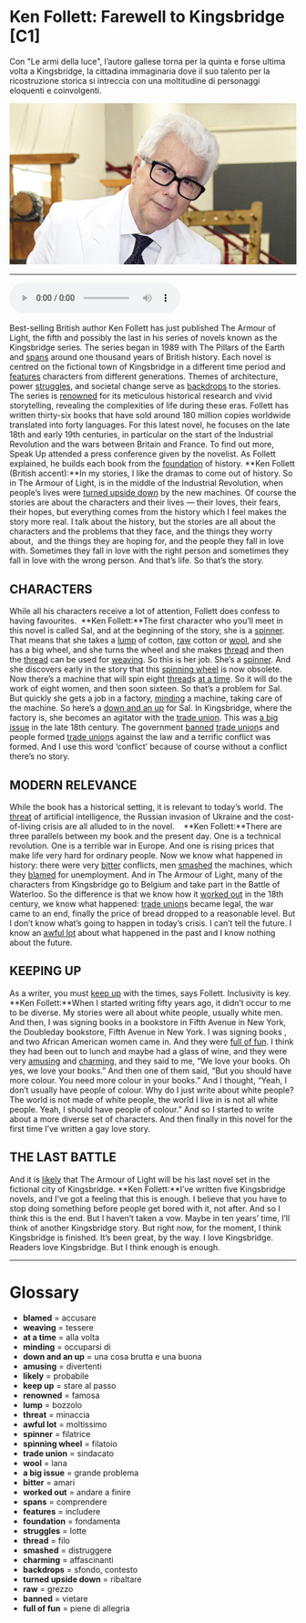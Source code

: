 # Ken Follett: Farewell to Kingsbridge   [C1]

Con "Le armi della luce", l’autore gallese torna per la quinta e forse ultima volta a Kingsbridge, la cittadina immaginaria dove il suo talento per la ricostruzione storica si intreccia con una moltitudine di personaggi eloquenti e coinvolgenti.

![](Ken%20Follett%20Farewell%20to%20Kingsbridge.jpg)

--------------

<div>
<audio controls autoplay>
    <source src="https:/raw.githubusercontent.com/dartie/speakup/2023-12/Ken%20Follett%20Farewell%20to%20Kingsbridge.mp3" type="audio/mpeg">
</audio>
</div>


Best-selling British author Ken Follett has just published The Armour of Light, the fifth and possibly the last in his series of novels known as the Kingsbridge series. The series began in 1989 with The Pillars of the Earth and [spans](## "comprendere") around one thousand years of British history. Each novel is centred on the fictional town of Kingsbridge in a different time period and [features](## "includere") characters from different generations. Themes of architecture, power [struggles](## "lotte"), and societal change serve as [backdrops](## "sfondo, contesto") to the stories. The series is [renowned](## "famosa") for its meticulous historical research and vivid storytelling, revealing the complexities of life during these eras.
Follett has written thirty-six books that have sold around 180 million copies worldwide translated into forty languages. For this latest novel, he focuses on the late 18th and early 19th centuries, in particular on the start of the Industrial Revolution and the wars between Britain and France. To find out more, Speak Up attended a press conference given by the novelist. As Follett explained, he builds each book from the [foundation](## "fondamenta") of history.
**Ken Follett (British accent):**In my stories, I like the dramas to come out of history. So in The Armour of Light, is in the middle of the Industrial Revolution, when people’s lives were [turned upside down](## "ribaltare") by the new machines. Of course the stories are about the characters and their lives — their loves, their fears, their hopes, but everything comes from the history which I feel makes the story more real. I talk about the history, but the stories are all about the characters and the problems that they face, and the things they worry about,  and the things they are hoping for, and the people they fall in love with. Sometimes they fall in love with the right person and sometimes they fall in love with the wrong person. And that’s life. So that’s the story.

## CHARACTERS
While all his characters receive a lot of attention, Follett does confess to having favourites. 
**Ken Follett:**The first character who you’ll meet in this novel is called Sal, and at the beginning of the story, she is a [spinner](## "filatrice"). That means that she takes a [lump](## "bozzolo") of cotton, [raw](## "grezzo") cotton or [wool](## "lana"), and she has a big wheel, and she turns the wheel and she makes [thread](## "filo") and then the [thread](## "filo") can be used for [weaving](## "tessere"). So this is her job. She’s a [spinner](## "filatrice"). And she discovers early in the story that this [spinning wheel](## "filatoio") is now obsolete. Now there’s a machine that will spin eight [thread](## "filo")s [at a time](## "alla volta"). So it will do the work of eight women, and then soon sixteen. So that’s a problem for Sal. But quickly she gets a job in a factory, [minding](## "occuparsi di") a machine, taking care of the machine. So here’s a [down and an up](## "una cosa brutta e una buona") for Sal. In Kingsbridge, where the factory is, she becomes an agitator with the [trade union](## "sindacato"). This was [a big issue](## "grande problema") in the late 18th century. The government [banned](## "vietare") [trade union](## "sindacato")s and people formed [trade union](## "sindacato")s against the law and a terrific conflict was formed. And I use this word ‘conflict’ because of course without a conflict there’s no story.

## MODERN RELEVANCE
While the book has a historical setting, it is relevant to today’s world. The [threat](## "minaccia") of artificial intelligence, the Russian invasion of Ukraine and the cost-of-living crisis are all alluded to in the novel.   
**Ken Follett:**There are three parallels between my book and the present day. One is a technical revolution. One is a terrible war in Europe. And one is rising prices that make life very hard for ordinary people. Now we know what happened in history: there were very [bitter](## "amari") conflicts, men [smashed](## "distruggere") the machines, which they [blamed](## "accusare") for unemployment. And in The Armour of Light, many of the characters from Kingsbridge go to Belgium and take part in the Battle of Waterloo. So the difference is that we know how it [worked out](## "andare a finire") in the 18th century, we know what happened: [trade union](## "sindacato")s became legal, the war came to an end, finally the price of bread dropped to a reasonable level. But I don’t know what’s going to happen in today’s crisis. I can’t tell the future. I know an [awful lot](## "moltissimo") about what happened in the past and I know nothing about the future.

## KEEPING UP
As a writer, you must [keep up](## "stare al passo") with the times, says Follett. Inclusivity is key.
**Ken Follett:**When I started writing fifty years ago, it didn’t occur to me to be diverse. My stories were all about white people, usually white men. And then, I was signing books in a bookstore in Fifth Avenue in New York, the Doubleday bookstore, Fifth Avenue in New York. I was signing books , and two African American women came in. And they were [full of fun](## "piene di allegria"). I think they had been out to lunch and maybe had a glass of wine, and they were very [amusing](## "divertenti") and [charming](## "affascinanti"), and they said to me, “We love your books. Oh yes, we love your books.” And then one of them said, “But you should have more colour. You need more colour in your books.” And I thought, “Yeah, I don’t usually have people of colour. Why do I just write about white people? The world is not made of white people, the world I live in is not all white people. Yeah, I should have people of colour.” And so I started to write about a more diverse set of characters. And then finally in this novel for the first time I’ve written a gay love story.

## THE LAST BATTLE
And it is [likely](## "probabile") that The Armour of Light will be his last novel set in the fictional city of Kingsbridge.
**Ken Follett:**I’ve written five Kingsbridge novels, and I’ve got a feeling that this is enough. I believe that you have to stop doing something before people get bored with it, not after. And so I think this is the end. But I haven’t taken a vow. Maybe in ten years’ time, I’ll think of another Kingsbridge story. But right now, for the moment, I think Kingsbridge is finished. It’s been great, by the way. I love Kingsbridge. Readers love Kingsbridge. But I think enough is enough.  

--------------

<div style = "display:block; clear:both; page-break-after:always;"></div>

# Glossary
* **blamed** = accusare
* **weaving** = tessere
* **at a time** = alla volta
* **minding** = occuparsi di
* **down and an up** = una cosa brutta e una buona
* **amusing** = divertenti
* **likely** = probabile
* **keep up** = stare al passo
* **renowned** = famosa
* **lump** = bozzolo
* **threat** = minaccia
* **awful lot** = moltissimo
* **spinner** = filatrice
* **spinning wheel** = filatoio
* **trade union** = sindacato
* **wool** = lana
* **a big issue** = grande problema
* **bitter** = amari
* **worked out** = andare a finire
* **spans** = comprendere
* **features** = includere
* **foundation** = fondamenta
* **struggles** = lotte
* **thread** = filo
* **smashed** = distruggere
* **charming** = affascinanti
* **backdrops** = sfondo, contesto
* **turned upside down** = ribaltare
* **raw** = grezzo
* **banned** = vietare
* **full of fun** = piene di allegria
